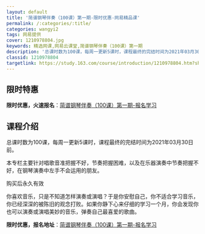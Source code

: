 ```yaml
---
layout: default
title: '简谱钢琴伴奏（100课）第一期-限时优惠-网易精品课'
permalink: /:categories/:title/
categories: wangyi2
tags: 网易提供
cover: 1210978804.jpg
keywords: 精选网课,网易云课堂,简谱钢琴伴奏（100课）第一期
description: '总课时数为100课，每周一更新5课时，课程最终的完结时间为2021年03月30日前。本专栏主要针对唱歌音准把握不好，节奏'
classid: 1210978804
targetlink: https://study.163.com/course/introduction/1210978804.htm?share=1&shareId=1025206652&utm_campaign=share&utm_medium=iphoneShare&utm_source=&utm_u=1025206652
---
```


## 限时特惠

**限时优惠，火速报名**：[简谱钢琴伴奏（100课）第一期-报名学习](https://study.163.com/course/introduction/1210978804.htm?share=1&shareId=1025206652&utm_campaign=share&utm_medium=iphoneShare&utm_source=&utm_u=1025206652)

## 课程介绍

总课时数为100课，每周一更新5课时，课程最终的完结时间为2021年03月30日前。

本专栏主要针对唱歌音准把握不好，节奏把握困难，以及在乐器演奏中节奏把握不好，在钢琴演奏中左手不会运用的朋友。



购买后永久有效



你喜欢音乐，只是不知道怎样演奏或演唱？于是你安慰自己，你不适合学习音乐，你已经深深的被陈旧的观念打败。如果你静下心来仔细的学习一个月，你会发现你也可以演奏或演唱美妙的音乐，弹奏自己最喜爱的歌曲。

**限时优惠，报名地址**：[简谱钢琴伴奏（100课）第一期-报名学习](https://study.163.com/course/introduction/1210978804.htm?share=1&shareId=1025206652&utm_campaign=share&utm_medium=iphoneShare&utm_source=&utm_u=1025206652)


